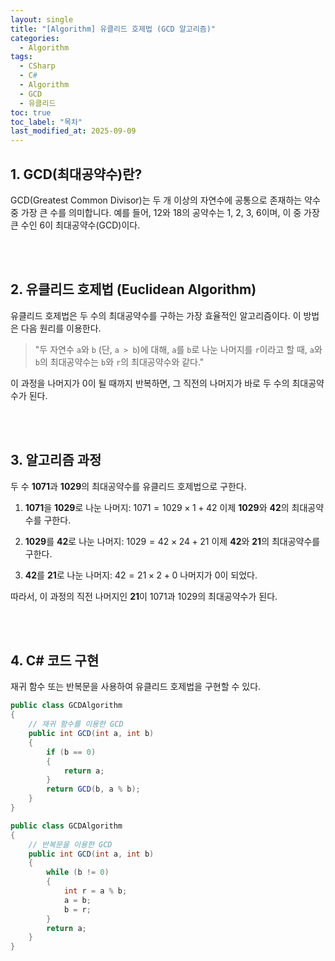```yaml
---
layout: single
title: "[Algorithm] 유클리드 호제법 (GCD 알고리즘)"
categories:
  - Algorithm
tags:
  - CSharp
  - C#
  - Algorithm
  - GCD
  - 유클리드
toc: true
toc_label: "목차"
last_modified_at: 2025-09-09
---
```


## **1. GCD(최대공약수)란?**
 
GCD(Greatest Common Divisor)는 두 개 이상의 자연수에 공통으로 존재하는 약수 중 가장 큰 수를 의미합니다. 예를 들어, 12와 18의 공약수는 1, 2, 3, 6이며, 이 중 가장 큰 수인 6이 최대공약수(GCD)이다.

<br>
<br>

## **2. 유클리드 호제법 (Euclidean Algorithm)**
 
유클리드 호제법은 두 수의 최대공약수를 구하는 가장 효율적인 알고리즘이다. 이 방법은 다음 원리를 이용한다.

> "두 자연수 `a`와 `b` (단, `a > b`)에 대해, `a`를 `b`로 나눈 나머지를 `r`이라고 할 때, `a`와 `b`의 최대공약수는 `b`와 `r`의 최대공약수와 같다."

이 과정을 나머지가 0이 될 때까지 반복하면, 그 직전의 나머지가 바로 두 수의 최대공약수가 된다.

<br>
<br>

## **3. 알고리즘 과정**
 
두 수 **1071**과 **1029**의 최대공약수를 유클리드 호제법으로 구한다.

1.  **1071**을 **1029**로 나눈 나머지:
    $1071 = 1029 \times 1 + 42$
    이제 **1029**와 **42**의 최대공약수를 구한다.

2.  **1029**를 **42**로 나눈 나머지:
    $1029 = 42 \times 24 + 21$
    이제 **42**와 **21**의 최대공약수를 구한다.

3.  **42**를 **21**로 나눈 나머지:
    $42 = 21 \times 2 + 0$
    나머지가 0이 되었다.

따라서, 이 과정의 직전 나머지인 **21**이 1071과 1029의 최대공약수가 된다.

<br>
<br>

## 4. C# 코드 구현
 
재귀 함수 또는 반복문을 사용하여 유클리드 호제법을 구현할 수 있다.

```csharp
public class GCDAlgorithm
{
    // 재귀 함수를 이용한 GCD
    public int GCD(int a, int b)
    {
        if (b == 0)
        {
            return a;
        }
        return GCD(b, a % b);
    }
}
```

```csharp
public class GCDAlgorithm
{
    // 반복문을 이용한 GCD
    public int GCD(int a, int b)
    {
        while (b != 0)
        {
            int r = a % b;
            a = b;
            b = r;
        }
        return a;
    }
}
```
